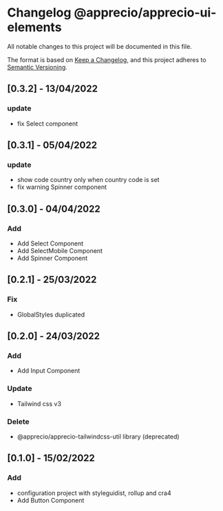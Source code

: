 # Changelog @apprecio/apprecio-ui-elements

All notable changes to this project will be documented in this file.

The format is based on [Keep a Changelog](https://keepachangelog.com/en/1.0.0/),
and this project adheres to [Semantic Versioning](https://semver.org/spec/v2.0.0.html).
## [0.3.2] - 13/04/2022
### update
- fix Select component

## [0.3.1] - 05/04/2022
### update
- show code country only when country code is set
- fix warning Spinner component

## [0.3.0] - 04/04/2022
### Add
- Add Select Component
- Add SelectMobile Component
- Add Spinner Component

## [0.2.1] - 25/03/2022
### Fix
- GlobalStyles duplicated

## [0.2.0] - 24/03/2022
### Add
- Add Input Component
### Update
- Tailwind css v3
### Delete
- @apprecio/apprecio-tailwindcss-util library (deprecated)

## [0.1.0] - 15/02/2022
### Add
- configuration project with styleguidist, rollup and cra4
- Add Button Component
